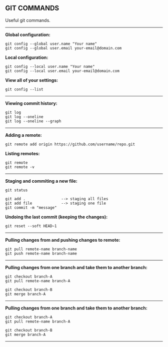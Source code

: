 GIT COMMANDS
-----------------------------------------------------------------------

Useful git commands.

-----------------------------------------------------------------------

**Global configuration:**
```
git config --global user.name "Your name"
git config --global user.email your-email@domain.com
```

**Local configuration:**
```
git config --local user.name "Your name"
git config --local user.email your-email@domain.com
```

**View all of your settings:**
```
git config --list
```

-----------------------------------------------------------------------

**Viewing commit history:**
```
git log
git log --oneline
git log --oneline --graph
```

-----------------------------------------------------------------------

**Adding a remote:**
```
git remote add origin https://github.com/username/repo.git
```

**Listing remotes:**
```
git remote
git remote -v
```

-----------------------------------------------------------------------

**Staging and commiting a new file:**
```
git status

git add .                --> staging all files
git add file             --> staging one file
git commit -m "message"

```

**Undoing the last commit (keeping the changes):**
```
git reset --soft HEAD~1
```

-----------------------------------------------------------------------

**Pulling changes from and pushing changes to remote:**
```
git pull remote-name branch-name
git push remote-name branch-name
```

-----------------------------------------------------------------------

**Pulling changes from one branch and take them to another branch:**

```
git checkout branch-A
git pull remote-name branch-A

git checkout branch-B
git merge branch-A
```

-----------------------------------------------------------------------


**Pulling changes from one branch and take them to another branch:**

```
git checkout branch-A
git pull remote-name branch-A

git checkout branch-B
git merge branch-A
```

-----------------------------------------------------------------------
